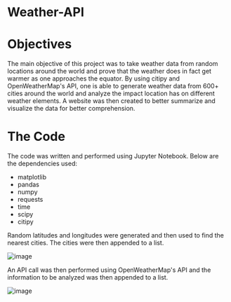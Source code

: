 # Weather-API

# Objectives

The main objective of this project was to take weather data from random locations around the world and prove that the weather does in fact get warmer as one approaches the equator.  By using citipy and OpenWeatherMap's API, one is able to generate weather data from 600+ cities around the world and analyze the impact location has on different weather elements.  A website was then created to better summarize and visualize the data for better comprehension.

# The Code

The code was written and performed using Jupyter Notebook.  Below are the dependencies used:
- matplotlib
- pandas
- numpy
- requests
- time 
- scipy
- citipy

Random latitudes and longitudes were generated and then used to find the nearest cities.  The cities were then appended to a list.

![image](https://user-images.githubusercontent.com/74691093/124031754-5307d280-d9bd-11eb-94e4-b60a1c8b93bb.png)

An API call was then performed using OpenWeatherMap's API and the information to be analyzed was then appended to a list.

![image](https://user-images.githubusercontent.com/74691093/124033874-20130e00-d9c0-11eb-95a9-e4b713452d6a.png)
